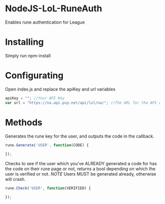 # NodeJS-LoL-RuneAuth
Enables rune authentication for League

# Installing
Simply run npm-install

# Configurating
Open index.js and replace the apiKey and url variables
```javascript
apiKey = ""; //Your API Key
var url = "https://na.api.pvp.net/api/lol/na/"; //The URL for the API of the Server you want to check on
``` 

# Methods
Generates the rune key for the user, and outputs the code in the callback.
```javascript
rune.Generate('USER', function(CODE) {
         
});
```

Checks to see if the user which you've ALREADY generated a code for has the code on their rune page
or not, returns a bool depending on which the user is verified or not. *NOTE* Users MUST be generated already, otherwise will crash.
```javascript
rune.Check('USER', function(VERIFIED) {

});
```

